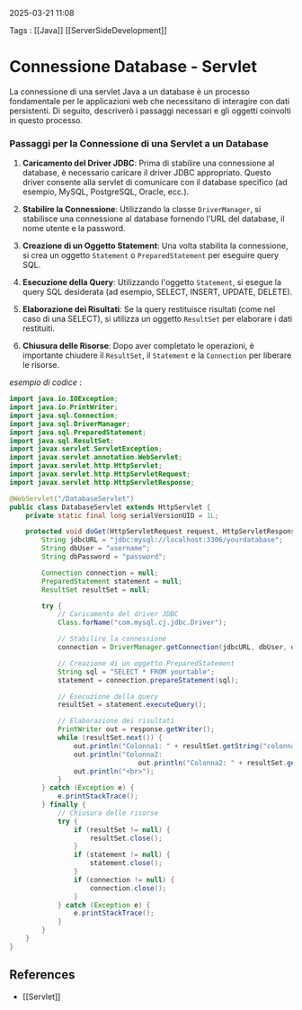 2025-03-21 11:08

Tags : [[Java]] [[ServerSideDevelopment]]

# Connessione Database - Servlet

La connessione di una servlet Java a un database è un processo fondamentale per le applicazioni web che necessitano di interagire con dati persistenti. Di seguito, descriverò i passaggi necessari e gli oggetti coinvolti in questo processo.
### Passaggi per la Connessione di una Servlet a un Database

1. **Caricamento del Driver JDBC**: Prima di stabilire una connessione al database, è necessario caricare il driver JDBC appropriato. Questo driver consente alla servlet di comunicare con il database specifico (ad esempio, MySQL, PostgreSQL, Oracle, ecc.).
    
2. **Stabilire la Connessione**: Utilizzando la classe `DriverManager`, si stabilisce una connessione al database fornendo l'URL del database, il nome utente e la password.
    
3. **Creazione di un Oggetto Statement**: Una volta stabilita la connessione, si crea un oggetto `Statement` o `PreparedStatement` per eseguire query SQL.
    
4. **Esecuzione della Query**: Utilizzando l'oggetto `Statement`, si esegue la query SQL desiderata (ad esempio, SELECT, INSERT, UPDATE, DELETE).
    
5. **Elaborazione dei Risultati**: Se la query restituisce risultati (come nel caso di una SELECT), si utilizza un oggetto `ResultSet` per elaborare i dati restituiti.
    
6. **Chiusura delle Risorse**: Dopo aver completato le operazioni, è importante chiudere il `ResultSet`, il `Statement` e la `Connection` per liberare le risorse.

*esempio di codice* : 

```Java
import java.io.IOException;
import java.io.PrintWriter;
import java.sql.Connection;
import java.sql.DriverManager;
import java.sql.PreparedStatement;
import java.sql.ResultSet;
import javax.servlet.ServletException;
import javax.servlet.annotation.WebServlet;
import javax.servlet.http.HttpServlet;
import javax.servlet.http.HttpServletRequest;
import javax.servlet.http.HttpServletResponse;

@WebServlet("/DatabaseServlet")
public class DatabaseServlet extends HttpServlet {
    private static final long serialVersionUID = 1L;

    protected void doGet(HttpServletRequest request, HttpServletResponse response) throws ServletException, IOException {
        String jdbcURL = "jdbc:mysql://localhost:3306/yourdatabase";
        String dbUser = "username";
        String dbPassword = "password";

        Connection connection = null;
        PreparedStatement statement = null;
        ResultSet resultSet = null;

        try {
            // Caricamento del driver JDBC
            Class.forName("com.mysql.cj.jdbc.Driver");

            // Stabilire la connessione
            connection = DriverManager.getConnection(jdbcURL, dbUser, dbPassword);

            // Creazione di un oggetto PreparedStatement
            String sql = "SELECT * FROM yourtable";
            statement = connection.prepareStatement(sql);

            // Esecuzione della query
            resultSet = statement.executeQuery();

            // Elaborazione dei risultati
            PrintWriter out = response.getWriter();
            while (resultSet.next()) {
                out.println("Colonna1: " + resultSet.getString("colonna1"));
                out.println("Colonna2:
				                out.println("Colonna2: " + resultSet.getString("colonna2"));
                out.println("<br>");
            }
        } catch (Exception e) {
            e.printStackTrace();
        } finally {
            // Chiusura delle risorse
            try {
                if (resultSet != null) {
                    resultSet.close();
                }
                if (statement != null) {
                    statement.close();
                }
                if (connection != null) {
                    connection.close();
                }
            } catch (Exception e) {
                e.printStackTrace();
            }
        }
    }
}
```
## References

- [[Servlet]]